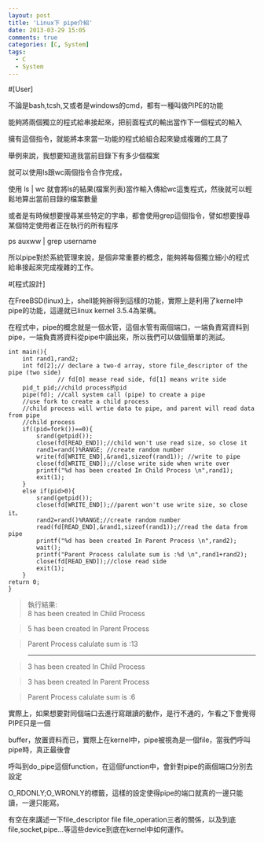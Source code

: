 ```yaml
---
layout: post
title: 'Linux下 pipe介紹'
date: 2013-03-29 15:05
comments: true
categories: [C, System]
tags:
  - C
  - System
---
```


#[User]

不論是bash,tcsh,又或者是windows的cmd，都有一種叫做PIPE的功能

能夠將兩個獨立的程式給串接起來，把前面程式的輸出當作下一個程式的輸入

擁有這個指令，就能將本來當一功能的程式給組合起來變成複雜的工具了

<!--more-->


舉例來說，我想要知道我當前目錄下有多少個檔案

就可以使用ls跟wc兩個指令合作完成，

使用 ls | wc  就會將ls的結果(檔案列表)當作輸入傳給wc這隻程式，然後就可以輕鬆地算出當前目錄的檔案數量

或者是有時候想要搜尋某些特定的字串，都會使用grep這個指令，譬如想要搜尋某個特定使用者正在執行的所有程序

ps auxww | grep username

所以pipe對於系統管理來說，是個非常重要的概念，能夠將每個獨立細小的程式給串接起來完成複雜的工作。

#[程式設計]

在FreeBSD(linux)上，shell能夠辦得到這樣的功能，實際上是利用了kernel中pipe的功能，這邊就已linux kernel 3.5.4為架構。

在程式中，pipe的概念就是一個水管，這個水管有兩個端口，一端負責寫資料到pipe，一端負責將資料從pipe中讀出來，所以我們可以做個簡單的測試。

	int main(){
		int rand1,rand2;
		int fd[2];// declare a two-d array, store file_descriptor of the pipe (two side)
				  // fd[0] mease read side, fd[1] means write side
		pid_t pid;//child process的pid
		pipe(fd); //call system call (pipe) to create a pipe
		//use fork to create a child process
		//child process will wrtie data to pipe, and parent will read data from pipe
		//child process
		if((pid=fork())==0){
			srand(getpid());
			close(fd[READ_END]);//child won't use read size, so close it
			rand1=rand()%RANGE; //create random number
			write(fd[WRITE_END],&rand1,sizeof(rand1)); //write to pipe
			close(fd[WRITE_END]);//close write side when write over
			printf("%d has been created In Child Process \n",rand1);
			exit(1);
		}
		else if(pid>0){
			srand(getpid());
			close(fd[WRITE_END]);//parent won't use write size, so close it。
			rand2=rand()%RANGE;//create random number
			read(fd[READ_END],&rand1,sizeof(rand1));//read the data from pipe
			printf("%d has been created In Parent Process \n",rand2);
			wait();
			printf("Parent Process calulate sum is :%d \n",rand1+rand2);
			close(fd[READ_END]);//close read side
			exit(1);
		}
	return 0;
	}


>執行結果:  
>8 has been created In Child Process

>5 has been created In Parent Process

>Parent Process calulate sum is :13

>----------------------------------------

>3 has been created In Child Process

>3 has been created In Parent Process

>Parent Process calulate sum is :6

 

實際上，如果想要對同個端口去進行寫跟讀的動作，是行不通的，乍看之下會覺得PIPE只是一個

buffer，放置資料而已，實際上在kernel中，pipe被視為是一個file，當我們呼叫pipe時，真正最後會

呼叫到do_pipe這個function，在這個function中，會針對pipe的兩個端口分別去設定

O_RDONLY;O_WRONLY的標籤，這樣的設定使得pipe的端口就真的一邊只能讀，一邊只能寫。

有空在來講述一下file_descriptor file file_operation三者的關係，以及到底 file,socket,pipe...等這些device到底在kernel中如何運作。
 
